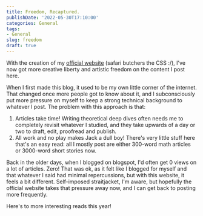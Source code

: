 ```yaml
---
title: Freedom, Recaptured.
publishDate: '2022-05-30T17:10:00'
categories: General
tags:
- General
slug: freedom
draft: true
---
```


With the creation of my [official website](https://www.cse.iitd.ac.in/~cs1200869) (safari butchers the CSS :/), I've now got more creative liberty and artistic freedom on the content I post here. 

When I first made this blog, it used to be my own little corner of the internet. That changed once more people got to know about it, and I subconsciously put more pressure on myself to keep a strong technical background to whatever I post. The problem with this approach is that:

1. Articles take time! Writing theoretical deep dives often needs me to completely revisit whatever I studied, and they take upwards of a day or two to draft, edit, proofread and publish. 
2. All work and no play makes Jack a dull boy! There's very little stuff here that's an easy read: all I mostly post are either 300-word math articles or 3000-word short stories now. 

Back in the older days, when I blogged on blogspot, I'd often get 0 views on a lot of articles. Zero! That was ok, as it felt like I blogged for myself and that whatever I said had minimal repercussions, but with this website, it feels a bit different. Self-imposed straitjacket, I'm aware, but hopefully the official website takes that pressure away now, and I can get back to posting more frequently.

Here's to more interesting reads this year!
